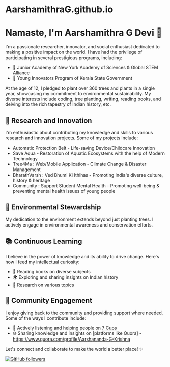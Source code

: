 # AarshamithraG.github.io
# Namaste, I'm Aarshamithra G Devi 🙏

I'm a passionate researcher, innovator, and social enthusiast dedicated to making a positive impact on the world. I have had the privilege of participating in several prestigious programs, including:

- 🌟 Junior Academy of New York Academy of Sciences & Global STEM Alliance
- 🚀 Young Innovators Program of Kerala State Government

At the age of 12, I pledged to plant over 360 trees and plants in a single year, showcasing my commitment to environmental sustainability. My diverse interests include coding, tree planting, writing, reading books, and delving into the rich tapestry of Indian history, etc.

## 🔬 Research and Innovation

I'm enthusiastic about contributing my knowledge and skills to various research and innovation projects. Some of my projects include:

- Automatic Protection Belt - Life-saving Device/Childcare Innovation
- Save Aqua - Restoration of Aquatic Ecosystems with the help of Modern Technology
- Tree4Ma : Web/Mobile Application - Climate Change & Disaster Management
- BharathVarsh : Ved Bhumi Ki Ithihas - Promoting India's diverse culture, history & heritage
- Community : Support Student Mental Health - Promoting well-being & preventing mental health issues of young people

## 🌳 Environmental Stewardship

My dedication to the environment extends beyond just planting trees. I actively engage in environmental awareness and conservation efforts. 

## 📚 Continuous Learning

I believe in the power of knowledge and its ability to drive change. Here's how I feed my intellectual curiosity:

- 📖 Reading books on diverse subjects
- 🌍 Exploring and sharing insights on Indian history
- 🔬 Research on various topics

## 🤝 Community Engagement

I enjoy giving back to the community and providing support where needed. Some of the ways I contribute include:

- 💬 Actively listening and helping people on [7 Cups](https://www.7cups.com)
- 🌐 Sharing knowledge and insights on [platforms like Quora] - https://www.quora.com/profile/Aarshananda-G-Krishna


Let's connect and collaborate to make the world a better place! ✨

[![GitHub followers](https://img.shields.io/github/followers/AarshamithraG?label=Followers&style=social)](https://github.com/YourUsername)

